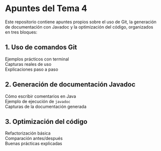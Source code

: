 # Apuntes del Tema 4

Este repositorio contiene apuntes propios sobre el uso de Git, la generación de documentación con Javadoc y la optimización del código, organizados en tres bloques:

## 1. Uso de comandos Git
Ejemplos prácticos con terminal  
Capturas reales de uso  
Explicaciones paso a paso

## 2. Generación de documentación Javadoc
Cómo escribir comentarios en Java  
Ejemplo de ejecución de `javadoc`  
Capturas de la documentación generada

## 3. Optimización del código
Refactorización básica  
Comparación antes/después  
Buenas prácticas explicadas
